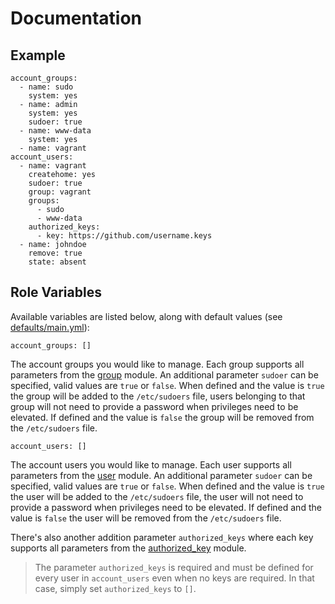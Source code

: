 # Documentation

## Example

```
account_groups:
  - name: sudo
    system: yes
  - name: admin
    system: yes
    sudoer: true
  - name: www-data
    system: yes
  - name: vagrant
account_users:
  - name: vagrant
    createhome: yes
    sudoer: true
    group: vagrant
    groups:
      - sudo
      - www-data
    authorized_keys:
      - key: https://github.com/username.keys
  - name: johndoe
    remove: true
    state: absent
```

## Role Variables

Available variables are listed below, along with default values (see [defaults/main.yml](/defaults/main.yml)):

```
account_groups: []
```

The account groups you would like to manage. Each group supports all parameters from the
[group](http://docs.ansible.com/ansible/user_module.html) module. An additional parameter `sudoer` can be
specified, valid values are `true` or `false`. When defined and the value is `true` the group will be added to
the `/etc/sudoers` file, users belonging to that group will not need to provide a password when privileges need
to be elevated. If defined and the value is `false` the group will be removed from the `/etc/sudoers` file.

```
account_users: []
```

The account users you would like to manage. Each user supports all parameters from the
[user](http://docs.ansible.com/ansible/user_module.html) module. An additional parameter `sudoer` can be
specified, valid values are `true` or `false`. When defined and the value is `true` the user will be added to
the `/etc/sudoers` file, the user will not need to provide a password when privileges need to be elevated. If 
defined and the value is `false` the user will be removed from the `/etc/sudoers` file.

There's also another addition parameter `authorized_keys` where each key supports all parameters from the
[authorized_key](http://docs.ansible.com/ansible/authorized_key_module.html) module.

> The parameter `authorized_keys` is required and must be defined for every user in `account_users`
even when no keys are required. In that case, simply set `authorized_keys` to `[]`.